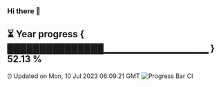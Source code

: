 ### Hi there 👋
⏳ Year progress { ███████████████▁▁▁▁▁▁▁▁▁▁▁▁▁▁▁ } 52.13 %
---
⏰ Updated on Mon, 10 Jul 2023 06:09:21 GMT
![Progress Bar CI](https://github.com/Moyi321/Moyi321/workflows/Progress%20Bar%20CI/badge.svg)
